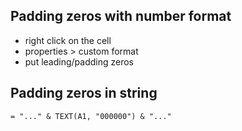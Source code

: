 ## Padding zeros with number format
* right click on the cell
* properties > custom format
* put leading/padding zeros

## Padding zeros in string
```text
= "..." & TEXT(A1, "000000") & "..."
```
